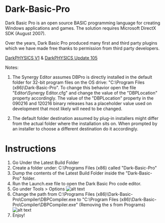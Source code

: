 # Dark-Basic-Pro
Dark Basic Pro is an open source BASIC programming language for creating Windows applications and games. The solution requires Microsoft DirectX SDK (August 2007).

Over the years, Dark Basic Pro produced many first and third party plugins which we have made free thanks to permission from third party developers.

[DarkPHYSICS V1](http://fstore.thegamecreators.com/DarkBasicPro/DarkPhysics_v1.zip) & 
[DarkPHYSICS Update 105](http://fstore.thegamecreators.com/DarkBasicPro/DarkPhysics_Update_105.zip)

Notes:

1. The Synergy Editor assumes DBPro is directly installed in the default folder for 32-bit program files on the OS drive: "C:\Program Files (x86)\Dark-Basic-Pro\". To change this behavior open the file "Editor\Synergy Editor.cfg" and change the value of the "DBPLocation" property accordingly. The value of the "DBPLocation" property in the 090216 and 120216 binary releases has a placeholder value used on development that most likely will need to be changed.

2. The default folder destination assumed by plug-in installers might differ from the actual folder where the installation sits on. When prompted by an installer to choose a different destination do it accordingly.

# Instructions
1. Go Under the Latest Build Folder
2. Create a folder under: C:\Programs Files (x86) called "Dark-Basic-Pro"
3. Dump the contents of the Latest Build Folder inside the "Dark-Basic-Pro" folder.
4. Run the Launch.exe file to open the Dark Basic Pro code editor.
5. Go under Tools > Options
![alt text](https://github.com/streamitwrong/Dark-Basic-Pro/blob/Initial-Files/options%20screenshot.png?raw=true)
6. Change the path from C:\Programs Files (x86)\Dark-Basic-Pro\Compiler\DBPCompiler.exe to "C:\Program Files (x86)\Dark-Basic-Pro\Compiler\DBPCompiler.exe" (Removing the s from Programs)
![alt text](https://github.com/streamitwrong/Dark-Basic-Pro/blob/Initial-Files/fix%20compiler%20path.jpg?raw=true)
7. Enjoy!
